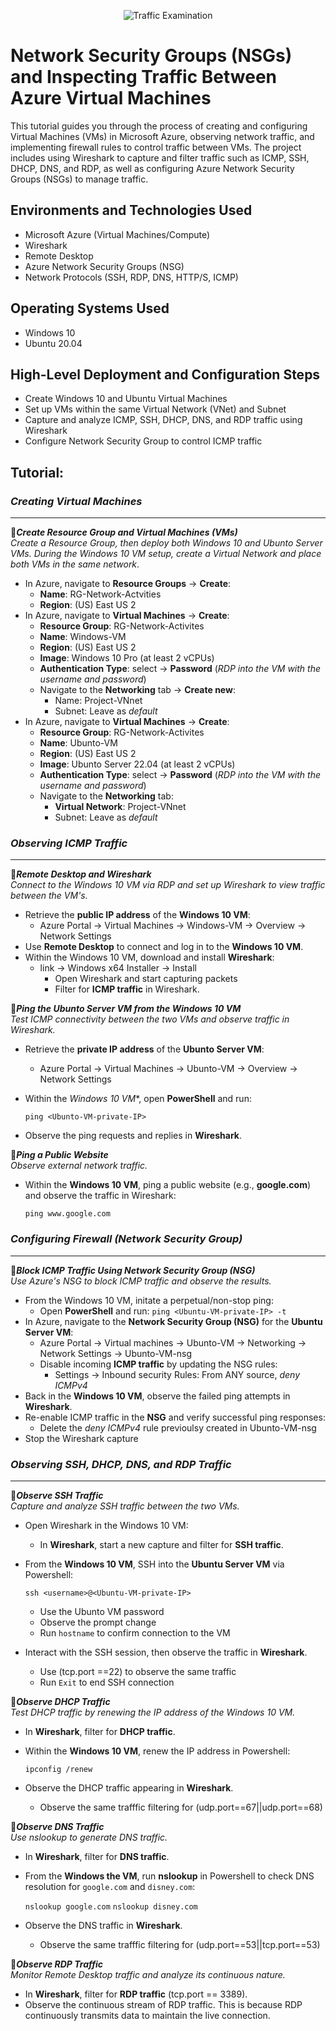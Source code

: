 <p align="center">
<img src="https://i.imgur.com/Ua7udoS.png" alt="Traffic Examination"/>
</p>

<h1>Network Security Groups (NSGs) and Inspecting Traffic Between Azure Virtual Machines</h1>
This tutorial guides you through the process of creating and configuring Virtual Machines (VMs) in Microsoft Azure, observing network traffic, and implementing firewall rules to control traffic between VMs. The project includes using Wireshark to capture and filter traffic such as ICMP, SSH, DHCP, DNS, and RDP, as well as configuring Azure Network Security Groups (NSGs) to manage traffic.

<h2>Environments and Technologies Used</h2>

- Microsoft Azure (Virtual Machines/Compute)
- Wireshark
- Remote Desktop
- Azure Network Security Groups (NSG)
- Network Protocols (SSH, RDP, DNS, HTTP/S, ICMP)
  
<h2>Operating Systems Used </h2>

- Windows 10 
- Ubuntu 20.04 

<h2>High-Level Deployment and Configuration Steps</h2>

- Create Windows 10 and Ubuntu Virtual Machines
- Set up VMs within the same Virtual Network (VNet) and Subnet
- Capture and analyze ICMP, SSH, DHCP, DNS, and RDP traffic using Wireshark
- Configure Network Security Group to control ICMP traffic


<h2>Tutorial:</h2>

### ***Creating Virtual Machines***

---

🔷***Create Resource Group and Virtual Machines (VMs)***  
*Create a Resource Group, then deploy both Windows 10 and Ubunto Server VMs. During the Windows 10 VM setup, create a Virtual Network and place both VMs in the same network*. 

- In Azure, navigate to **Resource Groups** → **Create**: 
    - **Name**: RG-Network-Actvities
    - **Region**: (US) East US 2
- In Azure, navigate to **Virtual Machines** → **Create**:
  - **Resource Group**: RG-Network-Activites 
  - **Name**: Windows-VM
  - **Region**: (US) East US 2
  - **Image**: Windows 10 Pro (at least 2 vCPUs)
  - **Authentication Type**: select → **Password** (*RDP into the VM with the username and password*)
  - Navigate to the **Networking** tab → **Create new**:    
      - Name: Project-VNnet
      - Subnet: Leave as *default*     
- In Azure, navigate to **Virtual Machines** → **Create**:
  - **Resource Group**: RG-Network-Activites
  - **Name**: Ubunto-VM
  - **Region**: (US) East US 2
  - **Image**: Ubunto Server 22.04 (at least 2 vCPUs)
  - **Authentication Type**: select → **Password** (*RDP into the VM with the username and password*)
  - Navigate to the **Networking** tab:
      -  **Virtual Network**: Project-VNnet
      -  Subnet: Leave as *default*



### ***Observing ICMP Traffic***

---

🔷***Remote Desktop and Wireshark***    
*Connect to the Windows 10 VM via RDP and set up Wireshark to view traffic between the VM's.*  

- Retrieve the **public IP address** of the **Windows 10 VM**:
    - Azure Portal → Virtual Machines → Windows-VM → Overview → Network Settings   
- Use **Remote Desktop** to connect and log in to the **Windows 10 VM**.
- Within the Windows 10 VM, download and install **Wireshark**:
    - link → Windows x64 Installer → Install
      - Open Wireshark and start capturing packets
      - Filter for **ICMP traffic** in Wireshark.

🔷***Ping the Ubunto Server VM from the Windows 10 VM***  
*Test ICMP connectivity between the two VMs and observe traffic in Wireshark.*

- Retrieve the **private IP address** of the **Ubunto Server VM**:
    - Azure Portal → Virtual Machines → Ubunto-VM → Overview → Network Settings 
- Within the *Windows 10 VM**, open **PowerShell** and run:
   
     `ping <Ubunto-VM-private-IP>`
    
- Observe the ping requests and replies in **Wireshark**.

🔷***Ping a Public Website***  
*Observe external network traffic.*

-  Within the **Windows 10 VM**, ping a public website (e.g., **google.com**) and observe the traffic in Wireshark:

    `ping www.google.com`
 



### ***Configuring Firewall (Network Security Group)***

---

🔷***Block ICMP Traffic Using Network Security Group (NSG)***  
*Use Azure's NSG to block ICMP traffic and observe the results.*

- From the Windows 10 VM, initate a perpetual/non-stop ping:  
    - Open **PowerShell** and run:  `ping <Ubuntu-VM-private-IP> -t`  
- In Azure, navigate to the **Network Security Group (NSG)** for the **Ubuntu Server VM**:
    - Azure Portal → Virtual machines → Ubunto-VM → Networking → Network Settings → Ubunto-VM-nsg
    - Disable incoming **ICMP traffic** by updating the NSG rules:
        -  Settings → Inbound security Rules: From ANY source, *deny ICMPv4* 
- Back in the **Windows 10 VM**, observe the failed ping attempts in **Wireshark**.
- Re-enable ICMP traffic in the **NSG** and verify successful ping responses:
    - Delete the *deny ICMPv4* rule previoulsy created in Ubunto-VM-nsg
- Stop the Wireshark capture



### ***Observing SSH, DHCP, DNS, and RDP Traffic***

---

🔷***Observe SSH Traffic***  
*Capture and analyze SSH traffic between the two VMs.*

- Open Wireshark in the Windows 10 VM:
    - In **Wireshark**, start a new capture and filter for **SSH traffic**.
- From the **Windows 10 VM**, SSH into the **Ubuntu Server VM** via Powershell:
    
     `ssh <username>@<Ubuntu-VM-private-IP>`
   - Use the Ubunto VM password
   - Observe the prompt change
   - Run `hostname` to confirm connection to the VM  
- Interact with the SSH session, then observe the traffic in **Wireshark**.
  - Use (tcp.port ==22) to observe the same traffic 
  - Run `Exit` to end SSH connection

🔷***Observe DHCP Traffic***  
*Test DHCP traffic by renewing the IP address of the Windows 10 VM.*

- In **Wireshark**, filter for **DHCP traffic**.
- Within the **Windows 10 VM**, renew the IP address in Powershell:
    
     `ipconfig /renew`
  
- Observe the DHCP traffic appearing in **Wireshark**.
  - Observe the same trafffic filtering for (udp.port==67||udp.port==68)

🔷***Observe DNS Traffic***  
*Use nslookup to generate DNS traffic.*

- In **Wireshark**, filter for **DNS traffic**.
- From the **Windows the VM**, run **nslookup** in Powershell to check DNS resolution for `google.com` and `disney.com`:
    
    `nslookup google.com`
    `nslookup disney.com`

- Observe the DNS traffic in **Wireshark**.
  - Observe the same trafffic filtering for (udp.port==53||tcp.port==53)
   

🔷***Observe RDP Traffic***  
*Monitor Remote Desktop traffic and analyze its continuous nature.*

- In **Wireshark**, filter for **RDP traffic** (tcp.port == 3389).
- Observe the continuous stream of RDP traffic. This is because RDP continuously transmits data to maintain the live connection.


